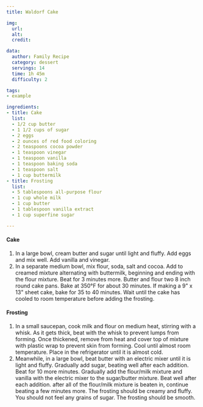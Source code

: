 ```yaml
---
title: Waldorf Cake

img:
  url: 
  alt: 
  credit: 

data:
  author: Family Recipe
  category: dessert
  servings: 14
  time: 1h 45m
  difficulty: 2

tags:
- example

ingredients:
- title: Cake
  list:
  - 1/2 cup butter
  - 1 1/2 cups of sugar
  - 2 eggs
  - 2 ounces of red food coloring
  - 2 teaspoons cocoa powder
  - 1 teaspoon vinegar
  - 1 teaspoon vanilla
  - 1 teaspoon baking soda
  - 1 teaspoon salt
  - 1 cup buttermilk
- title: Frosting
  list:
  - 5 tablespoons all-purpose flour
  - 1 cup whole milk
  - 1 cup butter
  - 1 tablespoon vanilla extract
  - 1 cup superfine sugar

---
```


#### Cake

1. In a large bowl, cream butter and sugar until light and fluffy. Add eggs and mix well. Add vanilla and vinegar.
2. In a separate medium bowl, mix flour, soda, salt and cocoa. Add to creamed mixture alternating with buttermilk, beginning and ending with the flour mixture.
Beat for 3 minutes more. Butter and flour two 8 inch round cake pans.
Bake at 350°F for about 30 minutes. If making a 9" x 13" sheet cake, bake for 35 to 40 minutes. Wait until the cake has cooled to room temperature before adding the frosting.

#### Frosting

1. In a small saucepan, cook milk and flour on medium heat, stirring with a whisk. As it gets thick, beat with the whisk to prevent lumps from forming. Once thickened, remove from heat and cover top of mixture with plastic wrap to prevent skin from forming. Cool until almost room temperature. Place in the refrigerator until it is almost cold.
2. Meanwhile, in a large bowl, beat butter with an electric mixer until it is light and fluffy. Gradually add sugar, beating well after each addition. Beat for 10 more minutes. Gradually add the flour/milk mixture and vanilla with the electric mixer to the sugar/butter mixture. Beat well after each addition. after all of the flour/milk mixture is beaten in, continue beating a few minutes more. The frosting should be creamy and fluffy. You should not feel any grains of sugar. The frosting should be smooth.